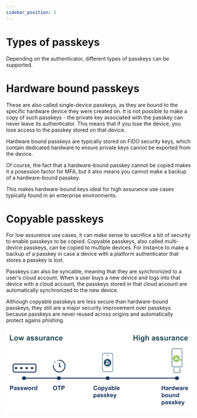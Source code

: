 ```yaml
---
sidebar_position: 3
---
```


# Types of passkeys

Depending on the authenticator, different types of passkeys can be supported.

# Hardware bound passkeys

These are also called single-device passkeys, as they are bound to the specific hardware device they were created on.
It is not possible to make a copy of such passkeys - the private key associated with the passkey can never leave its authenticator. This means that if you lose the device, you lose access to the passkey stored on that device.

Hardware bound passkeys are typically stored on FIDO security keys, which contain dedicated hardware to ensure private keys cannot be exported from the device.

Of course, the fact that a hardware-bound passkey cannot be copied makes it a posession factor for MFA, but it also means you cannot make a backup of a hardware-bound passkey.

This makes hardware-bound keys ideal for high assurance use cases typically found in an enterprise environments.

# Copyable passkeys

For low assurence use cases, it can make sense to sacrifice a bit of security to enable passkeys to be copied.
Copyable passkeys, also called multi-device passkeys, can be copied to multiple devices. For instance to make a backup of a passkey in case a device with a platform authenticator that stores a passkey is lost.

Passkeys can also be syncable, meaning that they are synchronized to a user's cloud account. When a user buys a new device and logs into that device with a cloud account, the passkeys stored in that cloud account are automatically synchronized to the new device.

Although copyable passkeys are less secure than hardware-bound passkeys, they still are a major security improvement over passkeys because passkeys are never reused across origins and automatically protect agains phishing.

![Copyable vs hardware-bound passkeys](/img/copyable-vs-hardwarebound.png)
